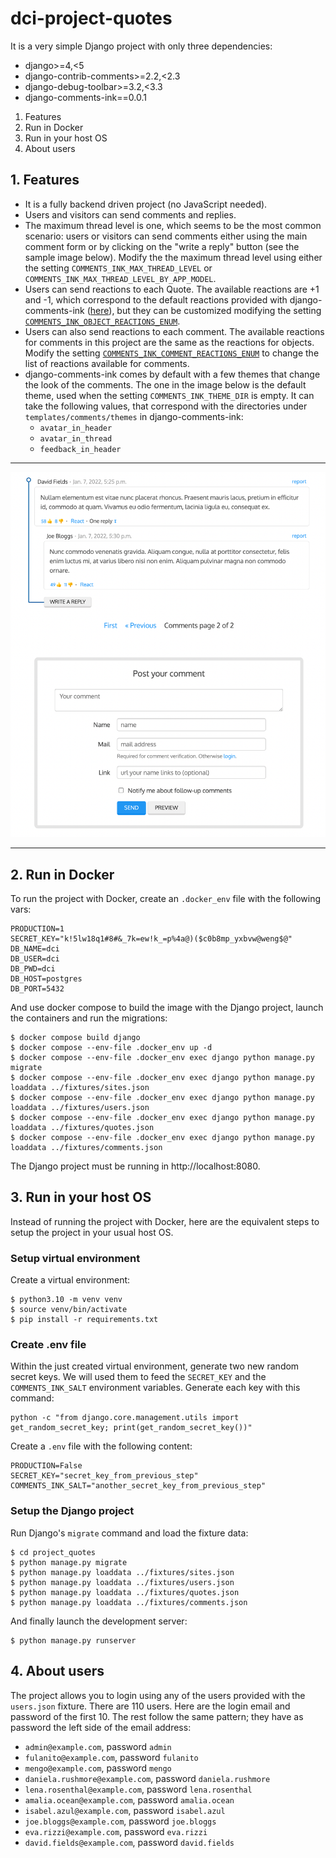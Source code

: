 # dci-project-quotes

It is a very simple Django project with only three dependencies:
 * django>=4,<5
 * django-contrib-comments>=2.2,<2.3
 * django-debug-toolbar>=3.2,<3.3
 * django-comments-ink==0.0.1

 1. Features
 2. Run in Docker
 3. Run in your host OS
 4. About users

## 1. Features

 * It is a fully backend driven project (no JavaScript needed).
 * Users and visitors can send comments and replies.
 * The maximum thread level is one, which seems to be the most common scenario: users or visitors can send comments either using the main comment form or by clicking on the "write a reply" button (see the sample image below). Modify the the maximum thread level using either the setting `COMMENTS_INK_MAX_THREAD_LEVEL` or `COMMENTS_INK_MAX_THREAD_LEVEL_BY_APP_MODEL`.
 * Users can send reactions to each Quote. The available reactions are +1 and -1, which correspond to the default reactions provided with django-comments-ink ([here](https://github.com/comments-ink/django-comments-ink/blob/0abfbee5e02a8886f646d4bd39b3e4d89e699823/django_comments_ink/models.py#L392)), but they can be customized modifying the setting [`COMMENTS_INK_OBJECT_REACTIONS_ENUM`](https://github.com/comments-ink/django-comments-ink/blob/0abfbee5e02a8886f646d4bd39b3e4d89e699823/django_comments_ink/conf/defaults.py#L38).
 * Users can also send reactions to each comment. The available reactions for comments in this project are the same as the reactions for objects. Modify the setting [`COMMENTS_INK_COMMENT_REACTIONS_ENUM`](https://github.com/comments-ink/django-comments-ink/blob/0abfbee5e02a8886f646d4bd39b3e4d89e699823/django_comments_ink/conf/defaults.py#L35) to change the list of reactions available for comments.
 * django-comments-ink comes by default with a few themes that change the look of the comments. The one in the image below is the default theme, used when the setting `COMMENTS_INK_THEME_DIR` is empty. It can take the following values, that correspond with the directories under `templates/comments/themes` in django-comments-ink:
   * `avatar_in_header`
   * `avatar_in_thread`
   * `feedback_in_header`


<p align="center"><hr /><img src="cover.png"><hr /></p>

## 2. Run in Docker

To run the project with Docker, create an `.docker_env` file with the following vars:

    PRODUCTION=1
    SECRET_KEY="k!5lw18q1#8#&_7k=ew!k_=p%4a@)($c0b8mp_yxbvw@weng$@"
    DB_NAME=dci
    DB_USER=dci
    DB_PWD=dci
    DB_HOST=postgres
    DB_PORT=5432

And use docker compose to build the image with the Django project, launch the containers and run the migrations:

    $ docker compose build django
    $ docker compose --env-file .docker_env up -d
    $ docker compose --env-file .docker_env exec django python manage.py migrate
    $ docker compose --env-file .docker_env exec django python manage.py loaddata ../fixtures/sites.json
    $ docker compose --env-file .docker_env exec django python manage.py loaddata ../fixtures/users.json
    $ docker compose --env-file .docker_env exec django python manage.py loaddata ../fixtures/quotes.json
    $ docker compose --env-file .docker_env exec django python manage.py loaddata ../fixtures/comments.json

The Django project must be running in http://localhost:8080.

## 3. Run in your host OS

Instead of running the project with Docker, here are the equivalent steps to setup the project in your usual host OS.

### Setup virtual environment

Create a virtual environment:

    $ python3.10 -m venv venv
    $ source venv/bin/activate
    $ pip install -r requirements.txt

### Create .env file

Within the just created virtual environment, generate two new random secret keys. We will used them to feed the `SECRET_KEY` and the `COMMENTS_INK_SALT` environment variables. Generate each key with this command:

    python -c "from django.core.management.utils import get_random_secret_key; print(get_random_secret_key())"

Create a `.env` file with the following content:

    PRODUCTION=False
    SECRET_KEY="secret_key_from_previous_step"
    COMMENTS_INK_SALT="another_secret_key_from_previous_step"

### Setup the Django project

Run Django's `migrate` command and load the fixture data:

    $ cd project_quotes
    $ python manage.py migrate
    $ python manage.py loaddata ../fixtures/sites.json
    $ python manage.py loaddata ../fixtures/users.json
    $ python manage.py loaddata ../fixtures/quotes.json
    $ python manage.py loaddata ../fixtures/comments.json

And finally launch the development server:

    $ python manage.py runserver

## 4. About users

The project allows you to login using any of the users provided with the `users.json` fixture. There are 110 users. Here are the login email and password of the first 10. The rest follow the same pattern; they have as password the left side of the email address:

 * `admin@example.com`, password `admin`
 * `fulanito@example.com`, password `fulanito`
 * `mengo@example.com`, password `mengo`
 * `daniela.rushmore@example.com`, password `daniela.rushmore`
 * `lena.rosenthal@example.com`, password `lena.rosenthal`
 * `amalia.ocean@example.com`, password `amalia.ocean`
 * `isabel.azul@example.com`, password `isabel.azul`
 * `joe.bloggs@example.com`, password `joe.bloggs`
 * `eva.rizzi@example.com`, password `eva.rizzi`
 * `david.fields@example.com`, password `david.fields`

